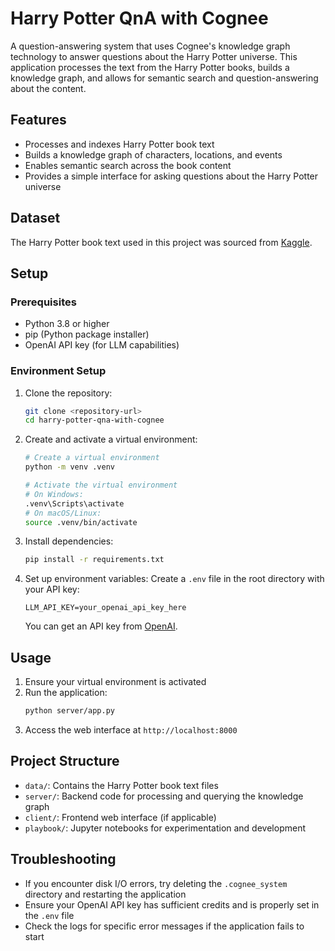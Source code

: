 # Harry Potter QnA with Cognee

A question-answering system that uses Cognee's knowledge graph technology to answer questions about the Harry Potter universe. This application processes the text from the Harry Potter books, builds a knowledge graph, and allows for semantic search and question-answering about the content.

## Features

- Processes and indexes Harry Potter book text
- Builds a knowledge graph of characters, locations, and events
- Enables semantic search across the book content
- Provides a simple interface for asking questions about the Harry Potter universe

## Dataset

The Harry Potter book text used in this project was sourced from [Kaggle](https://www.kaggle.com/datasets/shubhammaindola/harry-potter-books?select=06+Harry+Potter+and+the+Half-Blood+Prince.txt).

## Setup

### Prerequisites
- Python 3.8 or higher
- pip (Python package installer)
- OpenAI API key (for LLM capabilities)

### Environment Setup

1. Clone the repository:
   ```bash
   git clone <repository-url>
   cd harry-potter-qna-with-cognee
   ```

2. Create and activate a virtual environment:
   ```bash
   # Create a virtual environment
   python -m venv .venv

   # Activate the virtual environment
   # On Windows:
   .venv\Scripts\activate
   # On macOS/Linux:
   source .venv/bin/activate
   ```

3. Install dependencies:
   ```bash
   pip install -r requirements.txt
   ```

4. Set up environment variables:
   Create a `.env` file in the root directory with your API key:
   ```env
   LLM_API_KEY=your_openai_api_key_here
   ```
   
   You can get an API key from [OpenAI](https://platform.openai.com/api-keys).

## Usage

1. Ensure your virtual environment is activated
2. Run the application:
   ```bash
   python server/app.py
   ```
3. Access the web interface at `http://localhost:8000`

## Project Structure

- `data/`: Contains the Harry Potter book text files
- `server/`: Backend code for processing and querying the knowledge graph
- `client/`: Frontend web interface (if applicable)
- `playbook/`: Jupyter notebooks for experimentation and development

## Troubleshooting

- If you encounter disk I/O errors, try deleting the `.cognee_system` directory and restarting the application
- Ensure your OpenAI API key has sufficient credits and is properly set in the `.env` file
- Check the logs for specific error messages if the application fails to start